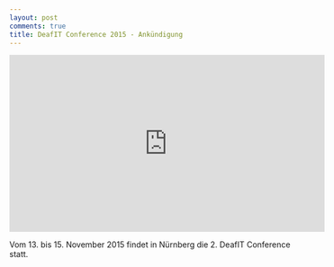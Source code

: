 ```yaml
---
layout: post
comments: true
title: DeafIT Conference 2015 - Ankündigung
---
```


<iframe width="560" height="315" src="https://www.youtube.com/embed/IgYucwI3lWE" frameborder="0" allowfullscreen &cc_load_policy=1></iframe>

Vom 13. bis 15. November 2015 findet in Nürnberg die 2. DeafIT Conference statt.